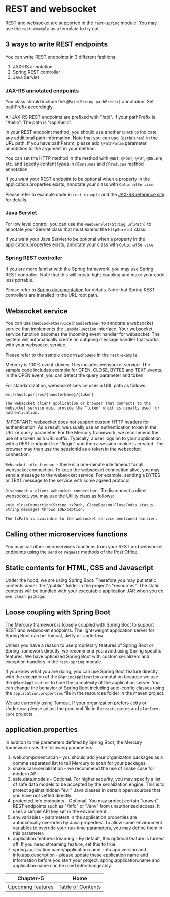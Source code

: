 # REST and websocket

REST and websocket are supported in the `rest-spring` module. You may use the `rest-example` as a template to try out.

## 3 ways to write REST endpoints

You can write REST endpoints in 3 different fashions:

1. JAX-RS annotation
2. Spring REST controller
3. Java Servlet

### JAX-RS annotated endpoints

You class should include the `@Path(String pathPrefix)` annotation. Set pathPrefix accordingly. 

All JAX-RS REST endpoints are prefixed with "/api". If your pathPrefix is "/hello". The path is "/api/hello".

In your REST endpoint method, you should use another `@Path` to indicate any additional path information. Note that you can use `{pathParam}` in the URL path.
If you have pathParam, please add `@PathParam` parameter annotation to the argument in your method.

You can set the HTTP method in the method with `@GET`, `@POST`, `@PUT`, `@DELETE`, etc.
and specify content types in `@Consumes` and `@Produces` method annotation.

If you want your REST endpoint to be optional when a property in the application.properties exists, annotate your class with `OptionalService`.

Please refer to example code in `rest-example` and the [JAX-RS reference site](https://jersey.github.io/) for details.

### Java Servlet

For low level control, you can use the `@WebServlet(String urlPath)` to annotate your Servlet class that must extend the `HttpServlet` class.

If you want your Java Servlet to be optional when a property in the application.properties exists, annotate your class with `OptionalService`.

### Spring REST controller

If you are more familar with the Spring framework, you may use Spring REST controller. Note that this will create tight coupling and make your code less portable.

Please refer to [Spring documentation](https://spring.io/guides/gs/rest-service/) for details. Note that Spring REST controllers are installed in the URL root path.

## Websocket service

You can use `@WebSocketService(handlerName)` to annotate a websocket service that implements the `LambdaFunction` interface. Your websocket service function becomes the incoming event handler for websocket. The system will automatically create an outgoing message handler that works with your websocket service.

Please refer to the sample code `WsEchoDemo` in the `rest-example`.

Mercury is 100% event-driven. This includes websocket service. The sample code includes example for OPEN, CLOSE, BYTES and TEXT events. In the OPEN event, you can detect the query parameter and token.

For standardization, websocket service uses a URL path as follows:

```
ws://host:port/ws/{handlerName}/{token}

The websocket client application or browser that connects to the websocket service must provide the "token" which is usually used for authentication.
```

IMPORTANT: websocket does not support custom HTTP headers for authentication. As a result, we usually use an authentication token in the URL or query parameter. For the Mercury framework, we recommend the use of a token as a URL suffix. Typically, a user logs on to your application with a REST endpoint like "/login" and then a session cookie is created. The browser may then use the sessionId as a token in the websocket connection.

`Websocket idle timeout` - there is a one-minute idle timeout for all websocket connection. To keep the websocket connection alive, you may send a message to the websocket service. For example, sending a BYTES or TEXT message to the service with some agreed protocol.

`Disconnect a client websocket connection` - To disconnect a client websocket, you may use the Utility class as follows:

```
void closeConnection(String txPath, CloseReason.CloseCodes status, String message) throws IOException;

The txPath is available to the websocket service mentioned earlier.
```

## Calling other microservices functions

You may call other microservices functions from your REST and websocket endpoints using the `send` or `request` methods of the Post Office.

## Static contents for HTML, CSS and Javascript

Under the hood, we are using Spring Boot. Therefore you may put static contents under the "/public" folder in the project's "resources". The static contents will be bundled with your executable application JAR when you do `mvn clean package`.

## Loose coupling with Spring Boot

The Mercury framework is loosely coupled with Spring Boot to support REST and websocket endpoints. The light-weight application server for Spring Boot can be Tomcat, Jetty or Undertow.

Unless you have a reason to use proprietary features of Spring Boot or Spring framework directly, we recommend you avoid using Spring specific features. We have optimized Spring Boot with custom serializers and exception handlers in the `rest-spring` module.

If you know what you are doing, you can use Spring Boot feature directly with the exception of the `@SpringApplication` annotation because we use the `@MainApplication` to hide the complexity of the application server. You can change the behavior of Spring Boot including auto-config classes using the `application.properties` file in the resources folder in the maven project.

We are currently using Tomcat. If your organization prefers Jetty or Undertow, please adjust the pom.xml file in the `rest-spring` and `platform-core` projects.

## application.properties

In additon to the parameters defined by Spring Boot, the Mercury framework uses the following parameters.

1. web.component.scan - you should add your organizaton packages as a comma separated list to tell Mercury to scan for your packages.
2. snake.case.serialization - we recommend the use of snake case for modern API
3. safe.data.models - Optional. For higher security, you may specify a list of safe data models to be accepted by the serialization engine. This is to protect against hidden "evil" Java classes in certain open sources that you have not vetted directly.
4. protected.info.endpoints - Optional. You may protect certain "known" REST endpoints such as "/info" or "/env" from unauthorized access. It uses a simple API key set in the environment.
5. env.variables - parameters in the application.properties are automatically overriden by Java properties. To allow some environment variables to override your run-time parameters, you may define them in this parameter.
6. application.feature.streaming - By default, this optional feature is turned off. If you need streaming feature, set this to true.
7. spring.application.name/application.name, info.app.version and info.app.description - please update these application name and information before you start your project. spring.application.name and application.name can be used interchangeably.


| Chapter-5                                | Home                                     |
| :---------------------------------------:|:----------------------------------------:|
| [Upcoming features](CHAPTER-5.md)        | [Table of Contents](TABLE-OF-CONTENTS.md)|
